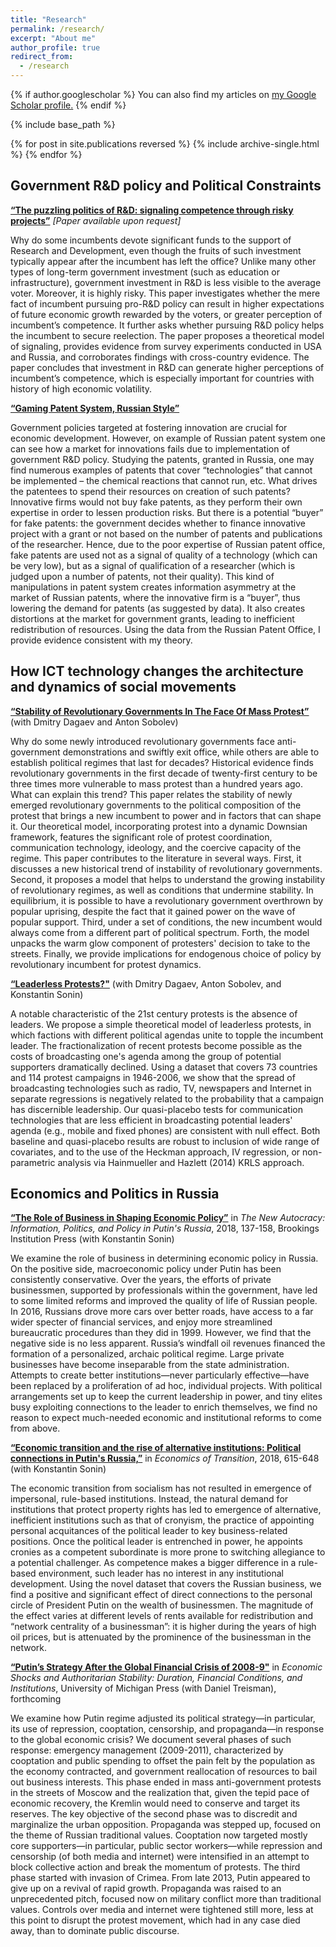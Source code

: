 ```yaml
---
title: "Research"
permalink: /research/
excerpt: "About me"
author_profile: true
redirect_from: 
  - /research
---
```


{% if author.googlescholar %}
  You can also find my articles on <u><a href="{{author.googlescholar}}">my Google Scholar profile</a>.</u>
{% endif %}

{% include base_path %}

{% for post in site.publications reversed %}
  {% include archive-single.html %}
{% endfor %}

<style>
  .col2 {
    columns: 2 200px;         /* number of columns and width in pixels*/
    -webkit-columns: 2 200px; /* chrome, safari */
    -moz-columns: 2 200px;    /* firefox */
  }
  .col3 {
    columns: 3 100px;
    -webkit-columns: 3 100px;
    -moz-columns: 3 100px;
  }
</style>

## Government R&D policy and Political Constraints 

[**“The puzzling politics of R&D: signaling competence through risky projects”**](#works) *[Paper available upon request]*

Why do some incumbents devote significant funds to the support of Research and Development,
even though the fruits of such investment typically appear after the incumbent has left the office? Unlike many other types of long-term government investment (such as education or infrastructure), government investment in R&D is less visible to the average voter. Moreover, it is highly risky. This paper investigates whether the mere fact of incumbent pursuing pro-R&D policy can result in higher expectations of future economic growth rewarded by the voters, or greater perception of incumbent’s competence. It further asks
whether pursuing R&D policy helps the incumbent to secure reelection. The paper proposes a theoretical model of signaling, provides evidence from survey experiments conducted in USA and Russia, and corroborates findings with cross-country evidence. The paper concludes that investment in R&D can generate higher perceptions of incumbent’s competence, which is especially important for countries with history of high economic volatility. 

[**“Gaming Patent System, Russian Style”**](#works) 

Government policies targeted at fostering innovation are crucial for economic development. However, on example of Russian patent system one can see how a market for innovations fails due to implementation of government R&D policy. Studying the patents, granted in Russia, one may find numerous examples of patents that cover “technologies” that cannot be implemented – the chemical reactions that cannot run, etc. What drives the patentees to spend their resources on creation of such patents?  Innovative firms would not buy fake patents, as they perform their own expertise in order to lessen production risks. But there is a potential “buyer” for fake patents: the government decides whether to finance innovative project with a grant or not based on the number of patents and publications of the researcher. Hence, due to the poor expertise of Russian patent office, fake patents are used not as a signal of quality of a technology (which can be very low), but as a signal of qualification of a researcher (which is judged upon a number of patents, not their quality). This kind of manipulations in patent system creates information asymmetry at the market of Russian patents, where the innovative firm is a “buyer”, thus lowering the demand for patents (as suggested by data). It also creates distortions at the market for government grants, leading to inefficient redistribution of resources. Using the data from the Russian Patent Office, I provide evidence consistent with my theory.



## How ICT technology changes the architecture and dynamics of social movements

[**“Stability of Revolutionary Governments In The Face Of Mass Protest”**](#works) (with Dmitry Dagaev and Anton Sobolev)

Why do some newly introduced revolutionary governments face anti-government demonstrations and swiftly exit office, while others are able to establish political regimes that last for decades? Historical evidence finds revolutionary governments in the first decade of twenty-first century to be three times more vulnerable to mass protest than a hundred years ago. What can explain this trend? This paper relates the stability of newly emerged revolutionary governments to the political composition of the protest that brings a new incumbent to power and in factors that can shape it. Our theoretical model, incorporating protest into a dynamic Downsian framework, features the significant role of protest coordination, communication technology, ideology, and the coercive capacity of the regime. This paper contributes to the literature in several ways. First, it discusses a new historical trend of instability of revolutionary governments. Second, it proposes a model that helps to understand the growing instability of revolutionary regimes, as well as conditions that undermine stability. In equilibrium, it is possible to have a revolutionary government overthrown by popular uprising, despite the fact that it gained power on the wave of popular support. Third, under a set of conditions, the new incumbent would always come from a different part of political spectrum. Forth, the model unpacks the warm glow component of protesters' decision to take to the streets. Finally, we provide implications for endogenous choice of policy by revolutionary incumbent for protest dynamics.

[**“Leaderless Protests?"**](#works) (with Dmitry Dagaev, Anton Sobolev, and Konstantin Sonin)

A notable characteristic of the 21st century protests is the absence of leaders. We propose a simple theoretical model of leaderless protests, in which factions with different political agendas unite to topple the incumbent leader. The fractionalization of recent protests become possible as the costs of broadcasting one's agenda among the group of potential supporters dramatically declined. Using a dataset that covers 73 countries and 114 protest campaigns in 1946-2006, we show that the spread of broadcasting technologies such as radio, TV, newspapers and Internet in separate regressions is negatively related to the probability that a campaign has discernible leadership. Our quasi-placebo tests for communication technologies that are less efficient in broadcasting potential leaders' agenda (e.g., mobile and fixed phones) are consistent with null effect. Both baseline and quasi-placebo results are robust to inclusion of wide range of covariates, and to the use of the Heckman approach, IV regression, or non-parametric analysis via Hainmueller and Hazlett (2014) KRLS approach.


## Economics and Politics in Russia



[**“The Role of Business in Shaping Economic Policy”**](http://www.jstor.org/stable/10.7864/j.ctt1zkjzsh.13) in *The New Autocracy: Information, Politics, and Policy in Putin's Russia*, 2018, 137-158, Brookings Institution Press (with Konstantin Sonin)

We examine the role of business in determining economic policy in Russia. On the positive side, macroeconomic policy under Putin has been consistently conservative. Over the years, the efforts of private businessmen, supported by professionals within the government, have led to some limited reforms and improved the quality of life of Russian people. In 2016, Russians drove more cars over better roads, have access to a far wider specter of financial services, and enjoy more streamlined bureaucratic procedures than they did in 1999. 
However, we find that the negative side is no less apparent. Russia’s windfall oil revenues financed the formation of a personalized, archaic political regime. Large private businesses have become inseparable from the state administration. Attempts to create better institutions—never particularly effective—have been replaced by a proliferation of ad hoc, individual projects. With political arrangements set up to keep the current leadership in power, and tiny elites busy exploiting connections to the leader to enrich themselves, we find no reason to expect much-needed economic and institutional reforms to come from above.



[**“Economic transition and the rise of alternative institutions: Political connections in Putin's Russia,”**](https://onlinelibrary.wiley.com/doi/abs/10.1111/ecot.12167) in *Economics of Transition*, 2018, 615-648  (with Konstantin Sonin) 

The economic transition from socialism has not resulted in emergence of impersonal, rule-based institutions.
Instead, the natural demand for institutions that protect property rights has led to emergence of alternative,
inefficient institutions such as that of cronyism, the practice of appointing personal acquitances of the political leader to key business-related positions. Once the political leader is entrenched in power, he appoints cronies as a competent subordinate is more prone to switching allegiance to a potential challenger. As competence makes a bigger difference in a rule-based environment, such leader has no interest in any institutional development. Using the novel dataset that covers the Russian business, we find a positive and significant effect of direct connections to the personal circle of President Putin on the wealth of businessmen. The magnitude of the effect varies at different levels of rents available for redistribution and “network centrality of a businessman”: it is higher during the years of high oil prices, but is attenuated by the prominence of the businessman in the network.

[**“Putin’s Strategy After the Global Financial Crisis of 2008-9"**](#works) in *Economic Shocks and Authoritarian Stability: Duration, Financial Conditions, and Institutions*, University of Michigan Press (with Daniel Treisman), forthcoming

We examine how Putin regime adjusted its political strategy—in particular, its use of repression, cooptation, censorship, and propaganda—in response to the global economic crisis? We document several phases of such response: emergency management (2009-2011), characterized by cooptation and public spending to offset the pain felt by the population as the economy contracted, and government reallocation of resources to bail out business interests. This phase ended in mass anti-government protests in the streets of Moscow and the realization that, given the tepid pace of economic recovery, the Kremlin would need to conserve and target its reserves. The key objective of the second phase was to discredit and marginalize the urban opposition. Propaganda was stepped up, focused on the theme of Russian traditional values. Cooptation now targeted mostly core supporters—in particular, public sector workers—while repression and censorship (of both media and internet) were intensified in an attempt to block collective action and break the momentum of protests.  The third phase started with invasion of Crimea. From late 2013, Putin appeared to give up on a revival of rapid growth. Propaganda was raised to an unprecedented pitch, focused now on military conflict more than traditional values. Controls over media and internet were tightened still more, less at this point to disrupt the protest movement, which had in any case died away, than to dominate public discourse.  


